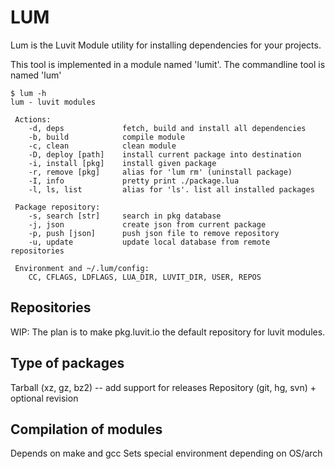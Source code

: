 LUM
===
Lum is the Luvit Module utility for installing dependencies for your projects.

This tool is implemented in a module named 'lumit'. The commandline tool is named 'lum'

	$ lum -h
	lum - luvit modules

	 Actions:
	    -d, deps             fetch, build and install all dependencies
	    -b, build            compile module
	    -c, clean            clean module
	    -D, deploy [path]    install current package into destination
	    -i, install [pkg]    install given package
	    -r, remove [pkg]     alias for 'lum rm' (uninstall package)
	    -I, info             pretty print ./package.lua
	    -l, ls, list         alias for 'ls'. list all installed packages

	 Package repository:
	    -s, search [str]     search in pkg database
	    -j, json             create json from current package
	    -p, push [json]      push json file to remove repository
	    -u, update           update local database from remote repositories

	 Environment and ~/.lum/config:
	    CC, CFLAGS, LDFLAGS, LUA_DIR, LUVIT_DIR, USER, REPOS

Repositories
------------
WIP: The plan is to make pkg.luvit.io the default repository for luvit modules.

Type of packages
----------------
Tarball (xz, gz, bz2) -- add support for releases
Repository (git, hg, svn) + optional revision

Compilation of modules
----------------------
Depends on make and gcc
Sets special environment depending on OS/arch
